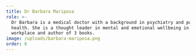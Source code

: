 ```yaml
---
title: Dr Barbara Mariposa
role: >-
  Dr Barbara is a medical doctor with a background in psychiatry and public
  health. She is a thought leader in mental and emotional wellbeing in the
  workplace and author of 3 books.
image: /uploads/barbara-mariposa.png
order: 6
---
```


